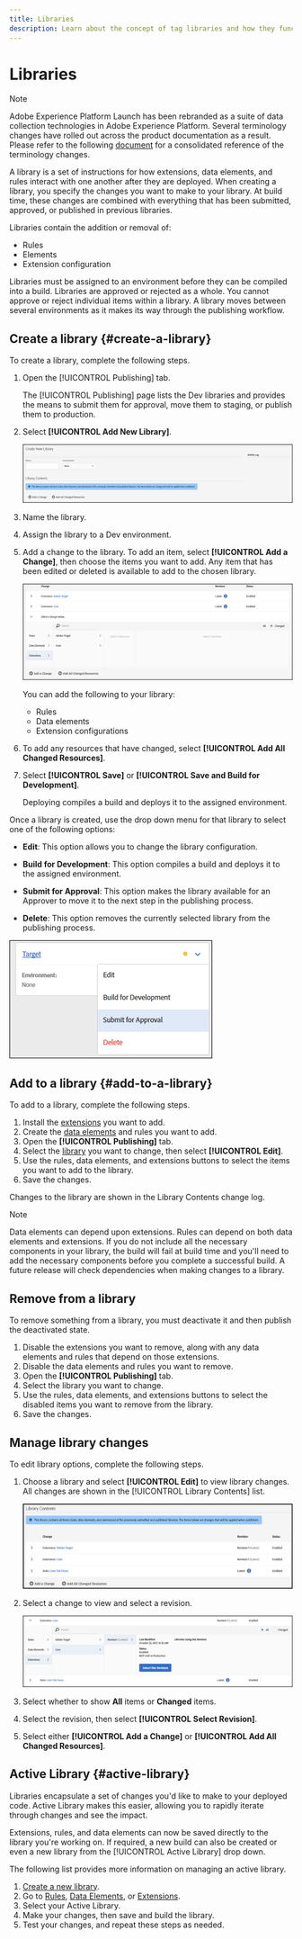 ```yaml
---
title: Libraries
description: Learn about the concept of tag libraries and how they function within Adobe Experience Platform.
---
```

# Libraries

>[!NOTE]
>
>Adobe Experience Platform Launch has been rebranded as a suite of data collection technologies in Adobe Experience Platform. Several terminology changes have rolled out across the product documentation as a result. Please refer to the following [document](../../term-updates.md) for a consolidated reference of the terminology changes.

A library is a set of instructions for how extensions, data elements, and rules interact with one another after they are deployed. When creating a library, you specify the changes you want to make to your library. At build time, these changes are combined with everything that has been submitted, approved, or published in previous libraries.

Libraries contain the addition or removal of:

* Rules
* Elements
* Extension configuration

Libraries must be assigned to an environment before they can be compiled into a build. Libraries are approved or rejected as a whole. You cannot approve or reject individual items within a library. A library moves between several environments as it makes its way through the publishing workflow.

## Create a library {#create-a-library}

To create a library, complete the following steps.

1. Open the [!UICONTROL Publishing] tab.

   The [!UICONTROL Publishing] page lists the Dev libraries and provides the means to submit them for approval, move them to staging, or publish them to production.

1. Select **[!UICONTROL Add New Library]**.

   ![](../../images/library-create.jpg)

1. Name the library.
1. Assign the library to a Dev environment.
1. Add a change to the library.
   To add an item, select **[!UICONTROL Add a Change]**, then choose the items you want to add. Any item that has been edited or deleted is available to add to the chosen library.

   ![](../../images/library-add-change.jpg)

   You can add the following to your library:

   * Rules
   * Data elements
   * Extension configurations

1. To add any resources that have changed, select **[!UICONTROL Add All Changed Resources]**.
1. Select **[!UICONTROL Save]** or **[!UICONTROL Save and Build for Development]**.

   Deploying compiles a build and deploys it to the assigned environment.

Once a library is created, use the drop down menu for that library to select one of the following options:

* **Edit**: This option allows you to change the library configuration.

* **Build for Development**: This option compiles a build and deploys it to the assigned environment.

* **Submit for Approval**: This option makes the library available for an Approver to move it to the next step in the publishing process.

* **Delete**: This option removes the currently selected library from the publishing process.

![](../../images/library-menu.png)

## Add to a library {#add-to-a-library}

To add to a library, complete the following steps.

1. Install the [extensions](../managing-resources/extensions/overview.md) you want to add.
1. Create the [data elements](../managing-resources/data-elements.md) and rules you want to add.
1. Open the **[!UICONTROL Publishing]** tab.
1. Select the [library](libraries.md) you want to change, then select **[!UICONTROL Edit]**.
1. Use the rules, data elements, and extensions buttons to select the items you want to add to the library.
1. Save the changes.

Changes to the library are shown in the Library Contents change log.

>[!NOTE]
>
>Data elements can depend upon extensions. Rules can depend on both data elements and extensions. If you do not include all the necessary components in your library, the build will fail at build time and you'll need to add the necessary components before you complete a successful build. A future release will check dependencies when making changes to a library.

## Remove from a library

To remove something from a library, you must deactivate it and then publish the deactivated state.

1. Disable the extensions you want to remove, along with any data elements and rules that depend on those extensions.
1. Disable the data elements and rules you want to remove.
1. Open the **[!UICONTROL Publishing]** tab.
1. Select the library you want to change.
1. Use the rules, data elements, and extensions buttons to select the disabled items you want to remove from the library.
1. Save the changes.

## Manage library changes

To edit library options, complete the following steps.

1. Choose a library and select **[!UICONTROL Edit]** to view library changes. All changes are shown in the [!UICONTROL Library Contents] list.

   ![](../../images/library-contents.jpg)

1. Select a change to view and select a revision.

   ![](../../images/library-contents-revision.jpg)

1. Select whether to show **All** items or **Changed** items.
1. Select the revision, then select **[!UICONTROL Select Revision]**.
1. Select either **[!UICONTROL Add a Change]** or **[!UICONTROL Add All Changed Resources]**.

## Active Library {#active-library}

Libraries encapsulate a set of changes you'd like to make to your deployed code. Active Library makes this easier, allowing you to rapidly iterate through changes and see the impact.

Extensions, rules, and data elements can now be saved directly to the library you're working on. If required, a new build can also be created or even a new library from the [!UICONTROL Active Library] drop down.

The following list provides more information on managing an active library.

1. [Create a new library](libraries.md#create-a-library).
1. Go to [Rules](../managing-resources/rules.md), [Data Elements](../managing-resources/data-elements.md), or [Extensions](../managing-resources/extensions/overview.md).
1. Select your Active Library.
1. Make your changes, then save and build the library.
1. Test your changes, and repeat these steps as needed.

